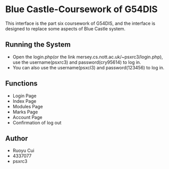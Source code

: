 # Blue Castle-Coursework of G54DIS
This interface is the part six coursework of G54DIS, and the interface is designed to replace some aspects of Blue Castle system.
## Running the System
* Open the login.php(or the link mersey.cs.nott.ac.uk/~psxrc3/login.php), use the username(psxrc3) and password(cry95614) to log in.
* You can also use the username(psxcl3) and password(123456) to log in.
## Functions
* Login Page
* Index Page
* Modules Page
* Marks Page
* Account Page
* Confirmation of log out
## Author
* Ruoyu Cui
* 4337077
* psxrc3
